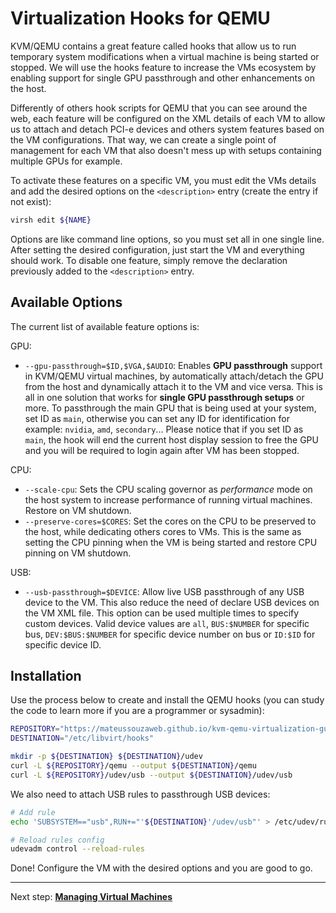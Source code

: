 # Virtualization Hooks for QEMU

KVM/QEMU contains a great feature called hooks that allow us to run temporary system modifications when a virtual machine is being started or stopped. We will use the hooks feature to increase the VMs ecosystem by enabling support for single GPU passthrough and other enhancements on the host.

Differently of others hook scripts for QEMU that you can see around the web, each feature will be configured on the XML details of each VM to allow us to attach and detach PCI-e devices and others system features based on the VM configurations. That way, we can create a single point of management for each VM that also doesn't mess up with setups containing multiple GPUs for example.

To activate these features on a specific VM, you must edit the VMs details and add the desired options on the ``<description>`` entry (create the entry if not exist):

```bash
virsh edit ${NAME}
```

Options are like command line options, so you must set all in one single line. After setting the desired configuration, just start the VM and everything should work. To disable one feature, simply remove the declaration previously added to the ``<description>`` entry.

## Available Options

The current list of available feature options is:

GPU:

- ``--gpu-passthrough=$ID,$VGA,$AUDIO``: Enables **GPU passthrough** support in KVM/QEMU virtual machines, by automatically attach/detach the GPU from the host and dynamically attach it to the VM and vice versa. This is all in one solution that works for **single GPU passthrough setups** or more. To passthrough the main GPU that is being used at your system, set ID as ``main``, otherwise you can set any ID for identification for example: ``nvidia``, ``amd``, ``secondary``... Please notice that if you set ID as ``main``, the hook will end the current host display session to free the GPU and you will be required to login again after VM has been stopped.

CPU:

- ``--scale-cpu``: Sets the CPU scaling governor as *performance* mode on the host system to increase performance of running virtual machines. Restore on VM shutdown.
- ``--preserve-cores=$CORES``: Set the cores on the CPU to be preserved to the host, while dedicating others cores to VMs. This is the same as setting the CPU pinning when the VM is being started and restore CPU pinning on VM shutdown.

USB:

- ``--usb-passthrough=$DEVICE``: Allow live USB passthrough of any USB device to the VM. This also reduce the need of declare USB devices on the VM XML file. This option can be used multiple times to specify custom devices. Valid device values are ``all``, ``BUS:$NUMBER`` for specific bus, ``DEV:$BUS:$NUMBER`` for specific device number on bus or `ID:$ID` for specific device ID.

## Installation

Use the process below to create and install the QEMU hooks (you can study the code to learn more if you are a programmer or sysadmin):

```bash
REPOSITORY="https://mateussouzaweb.github.io/kvm-qemu-virtualization-guide/Scripts/hooks"
DESTINATION="/etc/libvirt/hooks"

mkdir -p ${DESTINATION} ${DESTINATION}/udev
curl -L ${REPOSITORY}/qemu --output ${DESTINATION}/qemu
curl -L ${REPOSITORY}/udev/usb --output ${DESTINATION}/udev/usb
```

We also need to attach USB rules to passthrough USB devices:

```bash
# Add rule
echo 'SUBSYSTEM=="usb",RUN+="'${DESTINATION}'/udev/usb"' > /etc/udev/rules.d/90-libvirt-usb.rules

# Reload rules config
udevadm control --reload-rules
```

Done! Configure the VM with the desired options and you are good to go.

----

Next step: **[Managing Virtual Machines](4%20-%20Management.md)**
